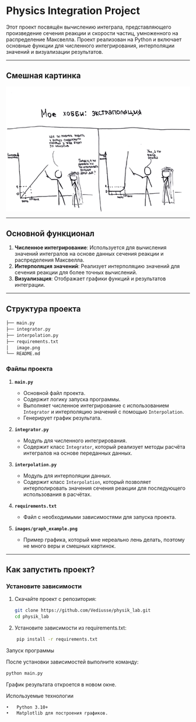 # Physics Integration Project

Этот проект посвящён вычислению интеграла, представляющего произведение сечения реакции и скорости частиц, умноженного на распределение Максвелла. Проект реализован на Python и включает основные функции для численного интегрирования, интерполяции значений и визуализации результатов.

---

## Смешная картинка

![Пример мета](https://github.com/Vediusse/physik_lab/blob/main/image.png)

---

## Основной функционал

1. **Численное интегрирование**: Используется для вычисления значений интегралов на основе данных сечения реакции и распределения Максвелла.
2. **Интерполяция значений**: Реализует интерполяцию значений для сечения реакции для более точных вычислений.
3. **Визуализация**: Отображает графики функций и результатов интеграции.

---

## Структура проекта
```txt
├── main.py
├── integrator.py
├── interpolation.py
├── requirements.txt
│   image.png
└── README.md
```

### **Файлы проекта**

1. **`main.py`**
   - Основной файл проекта.
   - Содержит логику запуска программы.
   - Выполняет численное интегрирование с использованием `Integrator` и интерполяцию значений с помощью `Interpolation`.
   - Генерирует график результата.

2. **`integrator.py`**
   - Модуль для численного интегрирования.
   - Содержит класс `Integrator`, который реализует методы расчёта интегралов на основе переданных данных.

3. **`interpolation.py`**
   - Модуль для интерполяции данных.
   - Содержит класс `Interpolation`, который позволяет интерполировать значения сечения реакции для последующего использования в расчётах.

4. **`requirements.txt`**
   - Файл с необходимыми зависимостями для запуска проекта.

5. **`images/graph_example.png`**
   - Пример графика, который мне нереально лень делать, поэтому не много веры и смешных картинок.

---

## Как запустить проект?

### Установите зависимости
1. Скачайте проект с репозитория:
   ```bash
   git clone https://github.com/Vediusse/physik_lab.git
   cd physik_lab
   ```

2.	Установите зависимости из requirements.txt:
```bash
	pip install -r requirements.txt
   ```




Запуск программы

После установки зависимостей выполните команду:
```bash
python main.py
```
График результата откроется в новом окне.

Используемые технологии

	•	Python 3.10+
	•	Matplotlib для построения графиков.
